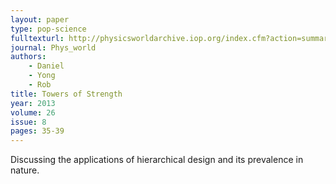 ```yaml
---
layout: paper
type: pop-science
fulltexturl: http://physicsworldarchive.iop.org/index.cfm?action=summary&doc=26%2F08%2Fphwv26i08a38%40pwa-xml&qt=
journal: Phys_world
authors:
    - Daniel
    - Yong
    - Rob
title: Towers of Strength
year: 2013
volume: 26
issue: 8
pages: 35-39
---
```


Discussing the applications of hierarchical design and its prevalence in nature.
